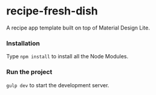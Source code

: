 # recipe-fresh-dish
A recipe app template built on top of Material Design Lite.

### Installation
Type ```npm install``` to install all the Node Modules.

### Run the project
```gulp dev``` to start the development server.

